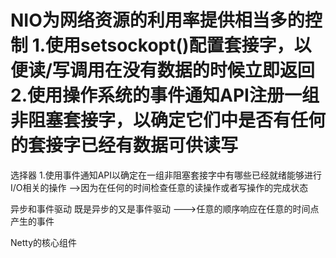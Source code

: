 NIO为网络资源的利用率提供相当多的控制
1.使用setsockopt()配置套接字，以便读/写调用在没有数据的时候立即返回
2.使用操作系统的事件通知API注册一组非阻塞套接字，以确定它们中是否有任何的套接字已经有数据可供读写
=====================================
选择器
  1.使用事件通知API以确定在一组非阻塞套接字中有哪些已经就绪能够进行I/O相关的操作
    -->因为在任何的时间检查任意的读操作或者写操作的完成状态
    
异步和事件驱动
  既是异步的又是事件驱动 --->任意的顺序响应在任意的时间点产生的事件
  
Netty的核心组件
  
    
   
